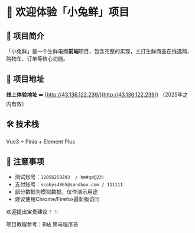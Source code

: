 # 🐇 欢迎体验「小兔鲜」项目 

## 🌟 项目简介
「小兔鲜」是一个生鲜电商**前端**项目，包含完整的实现，主打生鲜商品在线选购、购物车、订单等核心功能。

## 🔗 项目地址
**线上体验地址** ➡️ [http://43.136.122.239/](http://43.136.122.239/)   （2025年之内有效）

## 🛠️ 技术栈
Vue3 + Pinia + Element Plus

## 📌 注意事项
- 测试账号：`12056258293  / hm#qd@23!`
- 支付账号：`scobys4865@sandbox.com / 111111`
- 部分数据为模拟数据，仅作演示用途
- 建议使用Chrome/Firefox最新版访问

欢迎提出宝贵建议！ ✨

项目教程参考：B站 黑马程序员 
